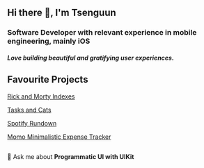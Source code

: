 <h2 align="left">Hi there 👋, I'm Tsenguun</h2>

<h3>Software Developer with relevant experience in mobile engineering, mainly iOS</h3>

<h5 align="left">Love building beautiful and gratifying user experiences.</h5>

<h2>Favourite Projects</h2>

[Rick and Morty Indexes](https://github.com/smokycoffee/Rick-and-Morty-Index)

[Tasks and Cats](https://tasksandcats.netlify.app/)

[Spotify Rundown](https://spotify-rundown.herokuapp.com/)

[Momo Minimalistic Expense Tracker](https://github.com/smokycoffee/Momo)

<h2></h2>


💬 Ask me about **Programmatic UI with UIKit**

